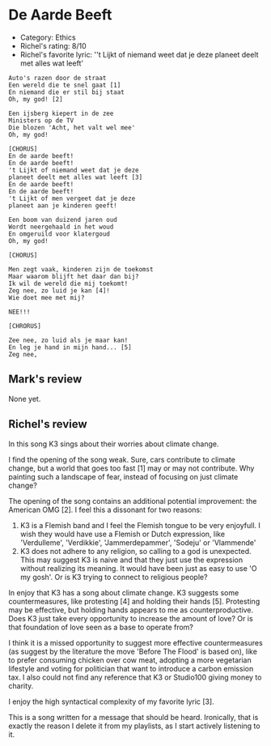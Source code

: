 # De Aarde Beeft

 * Category: Ethics
 * Richel's rating: 8/10
 * Richel's  favorite lyric: ''t Lijkt of niemand weet dat je deze planeet deelt met alles wat leeft'

```
Auto's razen door de straat
Een wereld die te snel gaat [1]
En niemand die er stil bij staat
Oh, my god! [2]

Een ijsberg kiepert in de zee
Ministers op de TV
Die blozen 'Acht, het valt wel mee'
Oh, my god!

[CHORUS]
En de aarde beeft! 
En de aarde beeft! 
't Lijkt of niemand weet dat je deze
planeet deelt met alles wat leeft [3]
En de aarde beeft! 
En de aarde beeft! 
't Lijkt of men vergeet dat je deze
planeet aan je kinderen geeft!

Een boom van duizend jaren oud
Wordt neergehaald in het woud
En omgeruild voor klatergoud
Oh, my god!

[CHORUS]

Men zegt vaak, kinderen zijn de toekomst
Maar waarom blijft het daar dan bij?
Ik wil de wereld die mij toekomt!
Zeg nee, zo luid je kan [4]!
Wie doet mee met mij?

NEE!!!

[CHRORUS]

Zee nee, zo luid als je maar kan!
En leg je hand in mijn hand... [5]
Zeg nee, 

```

## Mark's review

None yet.

## Richel's review

In this song K3 sings about their worries about climate change.

I find the opening of the song weak. Sure, cars contribute to
climate change, but a world that goes too fast [1] may or may not
contribute. Why painting such a landscape of fear, instead of
focusing on just climate change?

The opening of the song contains an additional potential improvement: 
the American OMG [2]. I feel this a dissonant for two reasons:
  1. K3 is a Flemish band and I feel the Flemish tongue
     to be very enjoyfull. I wish they would have use a Flemish or Dutch 
     expression, like 'Verdulleme', 'Verdikkie', 'Jammerdepammer', 
     'Sodeju' or 'Vlammende'
  2. K3 does not adhere to any religion, so calling to a god is unexpected.
     This may suggest K3 is naive and that they just use the expression without
     realizing its meaning. It would have been just as easy to use 'O my gosh'.
     Or is K3 trying to connect to religious people?
     
In enjoy that K3 has a song about climate change. 
K3 suggests some countermeasures, like
protesting [4] and holding their hands [5].
Protesting may be effective, but holding hands appears to me 
as counterproductive. Does K3 just take every opportunity
to increase the amount of love? Or is that foundation of
love seen as a base to operate from?

I think it is a missed opportunity to suggest
more effective countermeasures (as suggest by the literature
the move 'Before The Flood' is based on),
like to prefer consuming chicken over cow meat, adopting a more
vegetarian lifestyle and voting for politician that want to introduce
a carbon emission tax. I also could not find any reference that K3
or Studio100 giving money to charity.

I enjoy the high syntactical complexity of my favorite lyric [3].

This is a song written for a message that should be heard. Ironically,
that is exactly the reason I delete it from my playlists, as I start
actively listening to it. 
